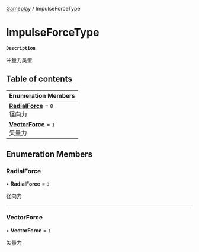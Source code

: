 [Gameplay](../modules/Gameplay.Gameplay.md) / ImpulseForceType

# ImpulseForceType <Badge type="tip" text="Enumeration" /> 

**`Description`**

冲量力类型

## Table of contents

| Enumeration Members |
| :-----|
| **[RadialForce](Gameplay.ImpulseForceType.md#radialforce)** = ``0`` <br> 径向力|
| **[VectorForce](Gameplay.ImpulseForceType.md#vectorforce)** = ``1`` <br> 矢量力|

## Enumeration Members

### RadialForce  

• **RadialForce** = ``0``

径向力

___

### VectorForce  

• **VectorForce** = ``1``

矢量力
